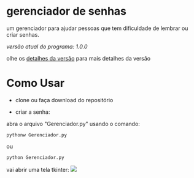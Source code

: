 # gerenciador de senhas
um gerenciador para ajudar pessoas que tem dificuldade de lembrar ou criar senhas.

*versão atual do programa: 1.0.0*

olhe os <a href="Version.md">detalhes da versão</a> para mais detalhes da versão

# Como Usar

* clone ou faça download do repositório

* criar a senha:

abra o arquivo "Gerenciador.py" usando o comando:

```
pythonw Gerenciador.py
```

ou

```
python Gerenciador.py
```

vai abrir uma tela tkinter:
<img src="https://img001.prntscr.com/file/img001/ZsVUPQshRwSLB-eXY3VxHw.png">